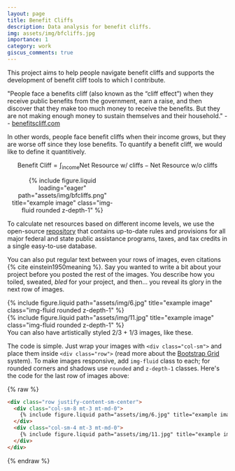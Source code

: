 ```yaml
---
layout: page
title: Benefit Cliffs
description: Data analysis for benefit cliffs.
img: assets/img/bfcliffs.jpg
importance: 1
category: work
giscus_comments: true
---
```


This project aims to help people navigate benefit cliffs and supports the development of benefit cliff tools to which I contribute.

"People face a benefits cliff (also known as the “cliff effect”) when they receive public benefits from the government, earn a raise, and then discover that they make too much money to receive the benefits. But they are not making enough money to sustain themselves and their household."  -- [benefitscliff.com](https://www.benefitscliff.com/what-is-a-benefits-cliff)


In other words, people face benefit cliffs when their income grows, but they are worse off since they lose benefits. To quantify a benefit cliff, we would like to define it quantitively.

$$
\text{Benefit Cliff} = \int_{\text{income}} \text{Net Resource w/ cliffs} - \text{Net Resource w/o cliffs}
$$


<div class="row">
    <div class="col-sm mt-3 mt-md-0" style="width:50%; text-align: center;">
        {% include figure.liquid loading="eager" path="assets/img/bfcliffs.png" title="example image" class="img-fluid rounded z-depth-1" %}
    </div>
</div>


To calculate net resources based on different income levels, we use the open-source [repository](https://github.com/Research-Division/policy-rules-database) that contains up-to-date rules and provisions for all major federal and state public assistance programs, taxes, and tax credits in a single easy-to-use database.










You can also put regular text between your rows of images, even citations {% cite einstein1950meaning %}.
Say you wanted to write a bit about your project before you posted the rest of the images.
You describe how you toiled, sweated, _bled_ for your project, and then... you reveal its glory in the next row of images.

<div class="row justify-content-sm-center">
    <div class="col-sm-8 mt-3 mt-md-0">
        {% include figure.liquid path="assets/img/6.jpg" title="example image" class="img-fluid rounded z-depth-1" %}
    </div>
    <div class="col-sm-4 mt-3 mt-md-0">
        {% include figure.liquid path="assets/img/11.jpg" title="example image" class="img-fluid rounded z-depth-1" %}
    </div>
</div>
<div class="caption">
    You can also have artistically styled 2/3 + 1/3 images, like these.
</div>

The code is simple.
Just wrap your images with `<div class="col-sm">` and place them inside `<div class="row">` (read more about the <a href="https://getbootstrap.com/docs/4.4/layout/grid/">Bootstrap Grid</a> system).
To make images responsive, add `img-fluid` class to each; for rounded corners and shadows use `rounded` and `z-depth-1` classes.
Here's the code for the last row of images above:

{% raw %}

```html
<div class="row justify-content-sm-center">
  <div class="col-sm-8 mt-3 mt-md-0">
    {% include figure.liquid path="assets/img/6.jpg" title="example image" class="img-fluid rounded z-depth-1" %}
  </div>
  <div class="col-sm-4 mt-3 mt-md-0">
    {% include figure.liquid path="assets/img/11.jpg" title="example image" class="img-fluid rounded z-depth-1" %}
  </div>
</div>
```

{% endraw %}
